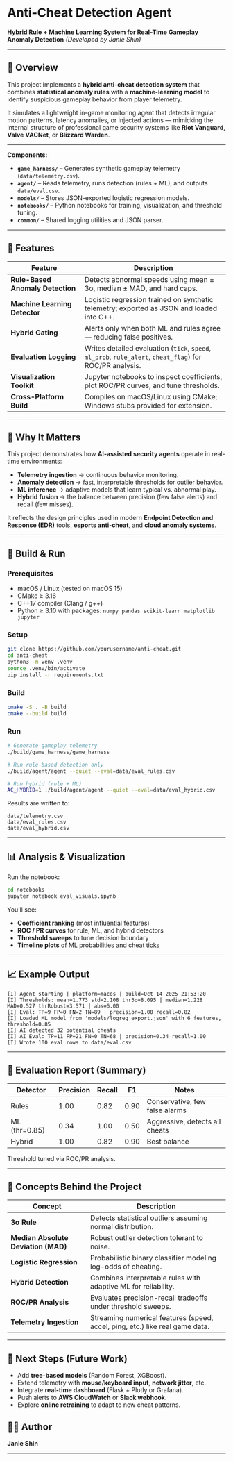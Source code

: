 # Anti-Cheat Detection Agent

**Hybrid Rule + Machine Learning System for Real-Time Gameplay Anomaly Detection**
*(Developed by Janie Shin)*

---

## 📖 Overview

This project implements a **hybrid anti-cheat detection system** that combines **statistical anomaly rules** with a **machine-learning model** to identify suspicious gameplay behavior from player telemetry.

It simulates a lightweight in-game monitoring agent that detects irregular motion patterns, latency anomalies, or injected actions — mimicking the internal structure of professional game security systems like **Riot Vanguard**, **Valve VACNet**, or **Blizzard Warden**.

---

**Components:**

* **`game_harness/`** – Generates synthetic gameplay telemetry (`data/telemetry.csv`).
* **`agent/`** – Reads telemetry, runs detection (rules + ML), and outputs `data/eval.csv`.
* **`models/`** – Stores JSON-exported logistic regression models.
* **`notebooks/`** – Python notebooks for training, visualization, and threshold tuning.
* **`common/`** – Shared logging utilities and JSON parser.

---

## 🚀 Features

| Feature                          | Description                                                                                              |
| -------------------------------- | -------------------------------------------------------------------------------------------------------- |
| **Rule-Based Anomaly Detection** | Detects abnormal speeds using mean ± 3σ, median ± MAD, and hard caps.                                    |
| **Machine Learning Detector**    | Logistic regression trained on synthetic telemetry; exported as JSON and loaded into C++.                |
| **Hybrid Gating**                | Alerts only when both ML and rules agree — reducing false positives.                                     |
| **Evaluation Logging**           | Writes detailed evaluation (`tick`, `speed`, `ml_prob`, `rule_alert`, `cheat_flag`) for ROC/PR analysis. |
| **Visualization Toolkit**        | Jupyter notebooks to inspect coefficients, plot ROC/PR curves, and tune thresholds.                      |
| **Cross-Platform Build**         | Compiles on macOS/Linux using CMake; Windows stubs provided for extension.                               |

---

## 🧠 Why It Matters

This project demonstrates how **AI-assisted security agents** operate in real-time environments:

* **Telemetry ingestion** → continuous behavior monitoring.
* **Anomaly detection** → fast, interpretable thresholds for outlier behavior.
* **ML inference** → adaptive models that learn typical vs. abnormal play.
* **Hybrid fusion** → the balance between precision (few false alerts) and recall (few misses).

It reflects the design principles used in modern **Endpoint Detection and Response (EDR)** tools, **esports anti-cheat**, and **cloud anomaly systems**.

---

## 🧩 Build & Run

### **Prerequisites**

* macOS / Linux (tested on macOS 15)
* CMake ≥ 3.16
* C++17 compiler (Clang / g++)
* Python ≥ 3.10 with packages:
  `numpy pandas scikit-learn matplotlib jupyter`

### **Setup**

```bash
git clone https://github.com/yourusername/anti-cheat.git
cd anti-cheat
python3 -m venv .venv
source .venv/bin/activate
pip install -r requirements.txt
```

### **Build**

```bash
cmake -S . -B build
cmake --build build
```

### **Run**

```bash
# Generate gameplay telemetry
./build/game_harness/game_harness

# Run rule-based detection only
./build/agent/agent --quiet --eval=data/eval_rules.csv

# Run hybrid (rule + ML)
AC_HYBRID=1 ./build/agent/agent --quiet --eval=data/eval_hybrid.csv
```

Results are written to:

```
data/telemetry.csv
data/eval_rules.csv
data/eval_hybrid.csv
```

---

## 📊 Analysis & Visualization

Run the notebook:

```bash
cd notebooks
jupyter notebook eval_visuals.ipynb
```

You’ll see:

* **Coefficient ranking** (most influential features)
* **ROC / PR curves** for rule, ML, and hybrid detectors
* **Threshold sweeps** to tune decision boundary
* **Timeline plots** of ML probabilities and cheat ticks

---

## 📈 Example Output

```
[I] Agent starting | platform=macos | build=Oct 14 2025 21:53:20
[I] Thresholds: mean=1.773 std=2.108 thr3σ=8.095 | median=1.228 MAD=0.527 thrRobust=3.571 | abs=6.00
[I] Eval: TP=9 FP=0 FN=2 TN=89 | precision=1.00 recall=0.82
[I] Loaded ML model from 'models/logreg_export.json' with 6 features, threshold=0.85
[I] AI detected 32 potential cheats
[I] AI Eval: TP=11 FP=21 FN=0 TN=68 | precision=0.34 recall=1.00
[I] Wrote 100 eval rows to data/eval.csv
```

---

## 📘 Evaluation Report (Summary)

| Detector      | Precision | Recall | F1   | Notes                          |
| ------------- | --------- | ------ | ---- | ------------------------------ |
| Rules         | 1.00      | 0.82   | 0.90 | Conservative, few false alarms |
| ML (thr=0.85) | 0.34      | 1.00   | 0.50 | Aggressive, detects all cheats |
| Hybrid        | 1.00      | 0.82   | 0.90 | Best balance                   |

Threshold tuned via ROC/PR analysis.

---

## 🧠 Concepts Behind the Project

| Concept                             | Description                                                                  |
| ----------------------------------- | ---------------------------------------------------------------------------- |
| **3σ Rule**                         | Detects statistical outliers assuming normal distribution.                   |
| **Median Absolute Deviation (MAD)** | Robust outlier detection tolerant to noise.                                  |
| **Logistic Regression**             | Probabilistic binary classifier modeling log-odds of cheating.               |
| **Hybrid Detection**                | Combines interpretable rules with adaptive ML for reliability.               |
| **ROC/PR Analysis**                 | Evaluates precision-recall tradeoffs under threshold sweeps.                 |
| **Telemetry Ingestion**             | Streaming numerical features (speed, accel, ping, etc.) like real game data. |

---

## 🧭 Next Steps (Future Work)

* Add **tree-based models** (Random Forest, XGBoost).
* Extend telemetry with **mouse/keyboard input**, **network jitter**, etc.
* Integrate **real-time dashboard** (Flask + Plotly or Grafana).
* Push alerts to **AWS CloudWatch** or **Slack webhook**.
* Explore **online retraining** to adapt to new cheat patterns.



## 🧑‍💻 Author

**Janie Shin**


---
